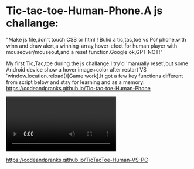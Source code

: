 # Tic-tac-toe-Human-Phone.A js challange:
 "Make js file,don't touch CSS or html ! Bulid a tic,tac,toe vs Pc/
phone,with winn and draw alert,a winning-array,hover-efect for human player with mouseover/mouseout,and a reset function.Google ok,GPT NOT!"

My first Tic,Tac,toe during the js challange.I try'd 'manually reset',but some Android device show a hover image+color after restart VS 'window.location.reload()[Game work].It got a few key functions different from script below and stay for learning and as a memory:
https://codeandpranks.github.io/Tic-tac-toe-Human-Phone
 
![Video:my final resoult](https://github.com/CodeAndPranks/TicTacToe-Human-VS-PC/raw/main/ttt.mp4)

https://codeandpranks.github.io/TicTacToe-Human-VS-PC

